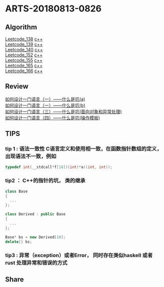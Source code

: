 # ARTS-20180813-0826
## Algorithm
[Leetcode_138](https://leetcode.com/problems/copy-list-with-random-pointer/description/) [c++](../leetcode/leetcode_138.cc)  
[Leetcode_139](https://leetcode.com/problems/word-break/description/) [c++](../leetcode/leetocde_139.cc)  
[Leetcode_140](https://leetcode.com/problems/word-break-ii/description/) [c++](../leetcode/leetcode_140.cc)  
[Leetcode_152](https://leetcode.com/problems/maximum-product-subarray/description/) [c++](../leetcode/leetcode_152.cc)  
[Leetcode_155](https://leetcode.com/problems/min-stack/) [c++](../leetcode/leetcode_155.c)  
[Leetcode_165](https://leetcode.com/problems/compare-version-numbers/) [c++](../leetcode/leetocde_165.cc)  
[Leetcode_166](https://leetcode.com/problems/fraction-to-recurring-decimal/description/) [c++](../leetcode/leetcode_166.cc)  

## Review
[如何设计一门语言（一）——什么是坑(a)](https://www.cnblogs.com/geniusvczh/archive/2013/04/27/3047560.html)  
[如何设计一门语言（一）——什么是坑(b)](https://www.cnblogs.com/geniusvczh/archive/2013/04/28/3049774.html)  
[如何设计一门语言（三）——什么是坑(面向对象和异常处理)](https://www.cnblogs.com/geniusvczh/archive/2013/05/05/3060762.html)  
[如何设计一门语言（四）——什么是坑(操作模板)](https://www.cnblogs.com/geniusvczh/archive/2013/05/12/3074195.html)  
## TIPS
### tip 1 : 语法一致性 C语言定义和使用相一致，在函数指针数组的定义，出现语法不一致，例如
```c 
typedef int(__stdcall*f[10])(int(*a)(int, int));
```
### tip2 ： C++的指针的坑， 类的继承
```c++
class Base
{
  ...
};

class Derived : public Base
{
  ...
};

Base* bs = new Derived[10];
delete[] bs;
```
### tip3 : 异常（exception）或者Error， 同时存在类似haskell 或者 rust 处理异常和错误的方式

## Share